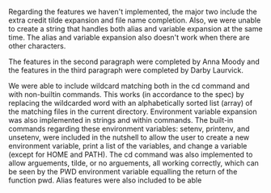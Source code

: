 Regarding the features we haven't implemented, the major two include the extra credit tilde expansion 
and file name completion. Also, we were unable to create a string that handles both alias and variable 
expansion at the same time. The alias and variable expansion also doesn't work when there are other characters.

The features in the second paragraph were completed by Anna Moody and the features in the third paragraph were completed by Darby Laurvick.

We were able to include wildcard matching both in the cd command and with non-builtin commands. This works (in accordance
to the spec) by replacing the wildcarded word with an alphabetically sorted list (array) of the matching files in the 
current directory. Environment variable expansion was also implemented in strings and within commands. The built-in 
commands regarding these environment variables: setenv, printenv, and unsetenv, were included in the nutshell to allow 
the user to create a new environment variable, print a list of the variables, and change a variable (except for HOME and PATH).
The cd command was also implemented to allow arguements, tilde, or no arguements, all working correctly, which can be seen
by the PWD environment variable equalling the return of the function pwd. Alias features were also included to be able 
